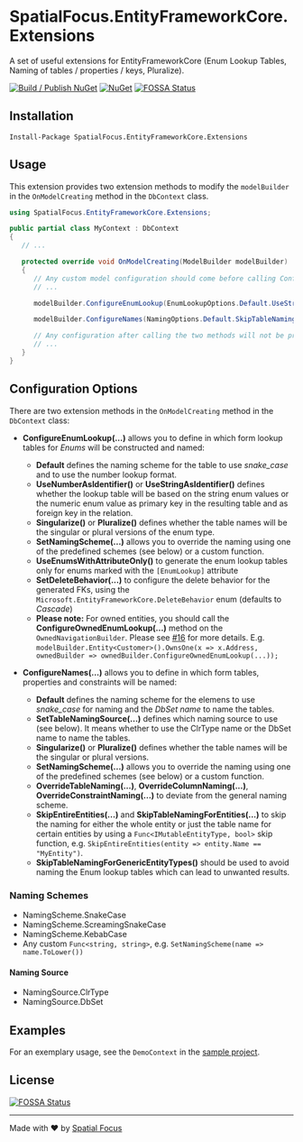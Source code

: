 # SpatialFocus.EntityFrameworkCore.Extensions

A set of useful extensions for EntityFrameworkCore (Enum Lookup Tables, Naming of tables / properties / keys, Pluralize).

[![Build / Publish NuGet](https://github.com/SpatialFocus/EntityFrameworkCore.Extensions/actions/workflows/publish-nuget.yml/badge.svg)](https://github.com/SpatialFocus/EntityFrameworkCore.Extensions/actions/workflows/publish-nuget.yml)
[![NuGet](https://img.shields.io/nuget/v/SpatialFocus.EntityFrameworkCore.Extensions.svg)](https://www.nuget.org/packages/SpatialFocus.EntityFrameworkCore.Extensions/)
[![FOSSA Status](https://app.fossa.com/api/projects/git%2Bgithub.com%2FSpatialFocus%2FEntityFrameworkCore.Extensions.svg?type=shield)](https://app.fossa.com/projects/git%2Bgithub.com%2FSpatialFocus%2FEntityFrameworkCore.Extensions?ref=badge_shield)

## Installation

```console
Install-Package SpatialFocus.EntityFrameworkCore.Extensions
```

## Usage

This extension provides two extension methods to modify the `modelBuilder` in the `OnModelCreating` method in the `DbContext` class.

```csharp
using SpatialFocus.EntityFrameworkCore.Extensions;

public partial class MyContext : DbContext
{
   // ...

   protected override void OnModelCreating(ModelBuilder modelBuilder)
   {
      // Any custom model configuration should come before calling ConfigureEnumLookup and ConfigureNames
      // ...

      modelBuilder.ConfigureEnumLookup(EnumLookupOptions.Default.UseStringAsIdentifier());

      modelBuilder.ConfigureNames(NamingOptions.Default.SkipTableNamingForGenericEntityTypes());

      // Any configuration after calling the two methods will not be processed by this Extension
      // ...
   }
}
```

## Configuration Options

There are two extension methods in the `OnModelCreating` method in the `DbContext` class:

- **ConfigureEnumLookup(...)** allows you to define in which form lookup tables for *Enums* will be constructed and named:

  - **Default** defines the naming scheme for the table to use *snake_case* and to use the number lookup format.
  - **UseNumberAsIdentifier()** or **UseStringAsIdentifier()** defines whether the lookup table will be based on the string enum values or the numeric enum value as primary key in the resulting table and as foreign key in the relation.
  - **Singularize()** or **Pluralize()** defines whether the table names will be the singular or plural versions of the enum type.
  - **SetNamingScheme(...)** allows you to override the naming using one of the predefined schemes (see below) or a custom function.
  - **UseEnumsWithAttributeOnly()** to generate the enum lookup tables only for enums marked with the `[EnumLookup]` attribute
  - **SetDeleteBehavior(...)** to configure the delete behavior for the generated FKs, using the `Microsoft.EntityFrameworkCore.DeleteBehavior` enum (defaults to _Cascade_)
  - **Please note:** For owned entities, you should call the **ConfigureOwnedEnumLookup(...)** method on the `OwnedNavigationBuilder`. Please see [#16](/../../issues/16) for more details. E.g. `modelBuilder.Entity<Customer>().OwnsOne(x => x.Address, ownedBuilder => ownedBuilder.ConfigureOwnedEnumLookup(...));`

- **ConfigureNames(...)** allows you to define in which form tables, properties and constraints will be named:

  - **Default** defines the naming scheme for the elemens to use *snake_case* for naming and the *DbSet name* to name the tables.
  - **SetTableNamingSource(...)** defines which naming source to use (see below). It means whether to use the ClrType name or the DbSet name to name the tables.
  - **Singularize()** or **Pluralize()** defines whether the table names will be the singular or plural versions.
  - **SetNamingScheme(...)** allows you to override the naming using one of the predefined schemes (see below) or a custom function.
  - **OverrideTableNaming(...)**, **OverrideColumnNaming(...)**, **OverrideConstraintNaming(...)** to deviate from the general naming scheme.
  - **SkipEntireEntities(...)** and **SkipTableNamingForEntities(...)** to skip the naming for either the whole entity or just the table name for certain entities by using a `Func<IMutableEntityType, bool>` skip function, e.g. `SkipEntireEntities(entity => entity.Name == "MyEntity")`.
  - **SkipTableNamingForGenericEntityTypes()** should be used to avoid naming the Enum lookup tables which can lead to unwanted results.

### Naming Schemes

- NamingScheme.SnakeCase
- NamingScheme.ScreamingSnakeCase
- NamingScheme.KebabCase
- Any custom `Func<string, string>`, e.g. `SetNamingScheme(name => name.ToLower())`

#### Naming Source

- NamingSource.ClrType
- NamingSource.DbSet

## Examples

For an exemplary usage, see the `DemoContext` in the [sample project](https://github.com/SpatialFocus/SpatialFocus.EntityFrameworkCore.Extensions/tree/master/samples/SpatialFocus.EntityFrameworkCore.Extensions.SQLiteDemo).

## License

[![FOSSA Status](https://app.fossa.com/api/projects/git%2Bgithub.com%2FSpatialFocus%2FEntityFrameworkCore.Extensions.svg?type=large)](https://app.fossa.com/projects/git%2Bgithub.com%2FSpatialFocus%2FEntityFrameworkCore.Extensions?ref=badge_large)

----

Made with :heart: by [Spatial Focus](https://spatial-focus.net/)
